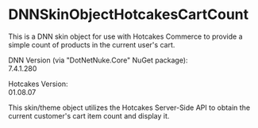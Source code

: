 # DNNSkinObjectHotcakesCartCount
This is a DNN skin object for use with Hotcakes Commerce to provide a simple count of products in the current user's cart.

DNN Version (via "DotNetNuke.Core" NuGet package):  
7.4.1.280

Hotcakes Version:  
01.08.07

This skin/theme object utilizes the Hotcakes Server-Side API to obtain the current customer's cart item count and display it.